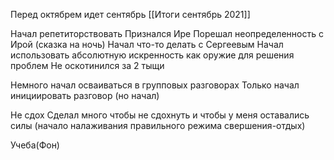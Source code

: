 Перед октябрем идет сентябрь [[Итоги сентябрь 2021]]

Начал репетиторствовать
Признался Ире
Порешал неопределенность с Ирой (сказка на ночь)
Начал что-то делать с Сергеевым
Начал использовать абсолютную искренность как оружие для решения проблем
Не оскотинился за 2 тыщи

Немного начал осваиваться в групповых разговорах
Только начал инициировать разговор (но начал)

Не сдох
Сделал много чтобы не сдохнуть и чтобы у меня оставались силы (начало налаживания правильного режима свершения-отдых)

Учеба(Фон)